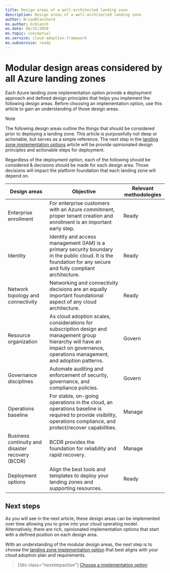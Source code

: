 ```yaml
---
title: Design areas of a well-architected landing zone
description: Design areas of a well-architected landing zone
author: BrianBlanchard
ms.author: brblanch
ms.date: 06/15/2020
ms.topic: conceptual
ms.service: cloud-adoption-framework
ms.subservice: ready
---
```


# Modular design areas considered by all Azure landing zones

Each Azure landing zone implementation option provide a deployment approach and defined design principles that helps you implement the following design areas. Before choosing an implementation option, use this article to gain an understanding of those design areas.

> [!NOTE]
> The following design areas outline the things that should be considered prior to deploying a landing zone. This article is purposefully not deep or actionable, but serves as a simple reference. The next step in the [landing zone implementation options](./implementation-options.md) article will be provide opinionated design principles and actionable steps for deployment.  

Regardless of the deployment option, each of the following should be considered & decisions should be made for each design area. Those decisions will impact the platform foundation that each landing zone will depend on.

|Design areas  |Objective  | Relevant methodologies |
|---------|---------|---------|
|Enterprise enrollment|For enterprise customers with an Azure commitment, proper tenant creation and enrollment is an important early step.| Ready |
|Identity|Identity and access management (IAM) is a primary security boundary in the public cloud. It is the foundation for any secure and fully compliant architecture.| Ready |
|Network topology and connectivity|Networking and connectivity decisions are an equally important foundational aspect of any cloud architecture.| Ready |
|Resource organization|As cloud adoption scales, considerations for subscription design and management group hierarchy will have an impact on governance, operations management, and adoption patterns.| Govern |
|Governance disciplines|Automate auditing and enforcement of security, governance, and compliance policies.| Govern |
|Operations baseline|For stable, on-going operations in the cloud, an operations baseline is required to provide visibility, operations compliance, and protect/recover capabilities.| Manage |
|Business continuity and disaster recovery (BCDR)|BCDR provides the foundation for reliability and rapid recovery.| Manage |
|Deployment options|Align the best tools and templates to deploy your landing zones and supporting resources.|Ready |

## Next steps

As you will see in the next article, these design areas can be implemented over time allowing you to grow into your cloud operating model. Alternatively, there are rich, opinionated implementation options that start with a defined position on each design area.

With an understanding of the modular design areas, the next step is to choose the [landing zone implementation option](./implementation-options.md) that best aligns with your cloud adoption plan and requirements.

> [!div class="nextstepaction"]
> [Choose a implementation option](./implementation-options.md)
